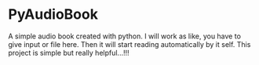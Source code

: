 # PyAudioBook
A simple audio book created with python. I will work as like, you have to give input or file here. Then it will start reading automatically by it self. This project is simple but really helpful...!!!
